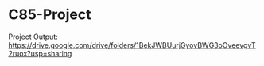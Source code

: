 # C85-Project

Project Output: https://drive.google.com/drive/folders/1BekJWBUurjGyovBWG3oOveevgvT2ruox?usp=sharing
